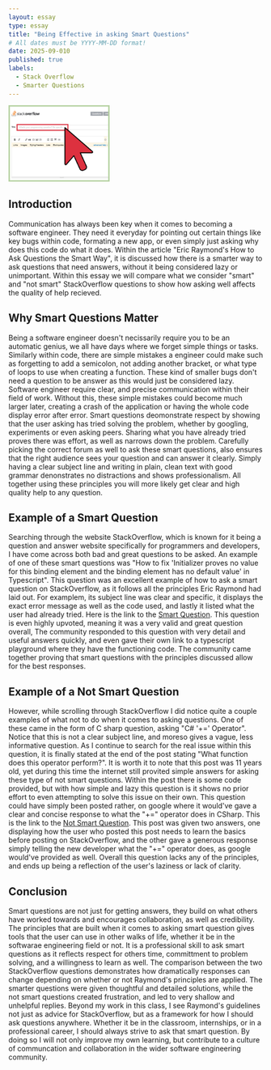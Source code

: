 ```yaml
---
layout: essay
type: essay
title: "Being Effective in asking Smart Questions"
# All dates must be YYYY-MM-DD format!
date: 2025-09-010
published: true
labels:
  - Stack Overflow
  - Smarter Questions
---
```


<img width="200px" class="rounded float-start pe-4" src="../img/stacko.jpg">

## Introduction

Communication has always been key when it comes to becoming a software engineer. They
need it everyday for pointing out certain things like key bugs within code, formating a new app, or even 
simply just asking why does this code do what it does. Within the article "Eric Raymond's How to Ask Questions the
Smart Way", it is discussed how there is a smarter way to ask questions that need answers, without it being considered
lazy or unimportant. Within this essay we will compare what we consider "smart" and "not smart" StackOverflow questions
to show how asking well affects the quality of help recieved. 


## Why Smart Questions Matter 

Being a software engineer doesn't necissarily require you to be an automatic genius, we all have days where we forget simple 
things or tasks. Similarly within code, there are simple mistakes a engineer could make such as forgetting to add a semicolon, 
not adding another bracket, or what type of loops to use when creating a function. These kind of smaller bugs don't 
need a question to be answer as this would just be considered lazy. Software engineer require clear, and precise communication 
within their field of work. Without this, these simple mistakes could become much larger later, creating a crash of the application or
having the whole code display error after error. Smart questions deomonstrate respect by showing that the user asking has tried
solving the problem, whether by googling, experiments or even asking peers. Sharing what you have already tried proves there was effort, 
as well as narrows down the problem. Carefully picking the correct forum as well to ask these smart questions, also ensures that the right
audience sees your question and can answer it clearly. Simply having a clear subject line and writing in plain, clean text with good grammar 
denonstrates no distractions and shows professionalism. All together using these principles you will more likely get clear and high quality help 
to any question. 

## Example of a Smart Question

Searching through the website StackOverflow, which is known for it being a question and answer website specifically for programmers and developers, 
I have come across both bad and great questions to be asked. An example of one of these smart questions was "How to fix 'Initializer proves no value 
for this binding element and the binding element has no default value' in Typescript". This question was an excellent example of how to ask a smart question
on StackOverflow, as it follows all the principles Eric Raymond had laid out. For examplem, its subject line was clear and specific, it displays the exact error message 
as well as the code used, and lastly it listed what the user had already tried. Here is the link to the [Smart Question](https://stackoverflow.com/questions/57527710/how-to-fix-initializer-provides-no-value-for-this-binding-element-and-the-bindi).
This question is even highly upvoted, meaning it was a very valid and great question overall, The community responded to this question with very detail and useful answers quickly, and even gave their own link to a typescript playground where they have 
the functioning code. The community came together proving that smart questions with the principles discussed allow for the best responses. 


## Example of a Not Smart Question 

However, while scrolling through StackOverflow I did notice quite a couple examples of what not to do when it comes to asking questions. One of these came in the form of C sharp question, asking "C# '+=' Operator". Notice that this is not a clear subject line, and 
moreso gives a vague, less informative question. As I continue to search for the real issue within this question, it is finally stated at the end of the post stating "What function does this operator perform?". It is worth it to note that this post was 11 years old, yet during this time
the internet still provited simple answers for asking these type of not smart questions. Within the post there is some code provided, but with how simple and lazy this question is it shows no prior effort to even attempting to solve this issue on their own. This question could have simply been posted rather, 
on google where it would've gave a clear and concise response to what the "+=" operator does in CSharp. This is the link to the [Not Smart Question](https://stackoverflow.com/questions/25824057/c-sharp-operator). This post was given two answers, one displaying how the user who posted this post needs to learn the basics
before posting on StackOverflow, and the other gave a generous response simply telling the new developer what the "+=" operator does, as google would've provided as well. Overall this question lacks any of the principles, and ends up being a reflection of the user's laziness or lack of clarity.


## Conclusion

Smart questions are not just for getting answers, they build on what others have worked towards and encourages collaboration, as well as credibility. The principles that are built when it comes to asking smart question gives tools that the user can use in other walks of life, whether it be in the softwarae 
engineering field or not. It is a professional skill to ask smart questions as it reflects respect for others time, committment to problem solving, and a willingness to learn as well. The comparison between the two StackOverflow questions demonstrates how dramatically responses can change depending on whether or not 
Raymond's principles are applied. The smarter questions were given thoughtful and detailed solutions, while the not smart questions created frustration, and led to very shallow and unhelpful replies. Beyond my work in this class, I see Raymond's guidelines not just as advice for StackOverflow, but as a framework for 
how I should ask questions anywhere. Whether it be in the classroom, internships, or in a professional career, I should always strive to ask that smart question. By doing so I will not only improve my own learning, but contribute to a culture of communcation and collaboration in the wider software engineering community. 

